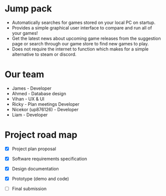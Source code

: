 # Jump pack
- Automatically searches for games stored on your local PC on startup.
- Provides a simple graphical user interface to compare and run all of 
your games!
- Get the latest news about upcoming game releases from the suggestion 
page or search through our game store to find new games to play.
- Does not require the internet to function which makes for a simple 
alternative to steam or discord.

# Our team
 - James - Developer
 - Ahmed - Database design
 - Vihan - UX & UI
 - Ricky - Plan meetings Developer
 - Nicekor (up876126)	- Developer
 - Liam - Developer

# Project road map
 - [x] Project plan proposal
 - [x] Software requirements specification
 - [x] Design documentation
 - [x] Prototype (demo and code)
 - [ ] Final submission 

